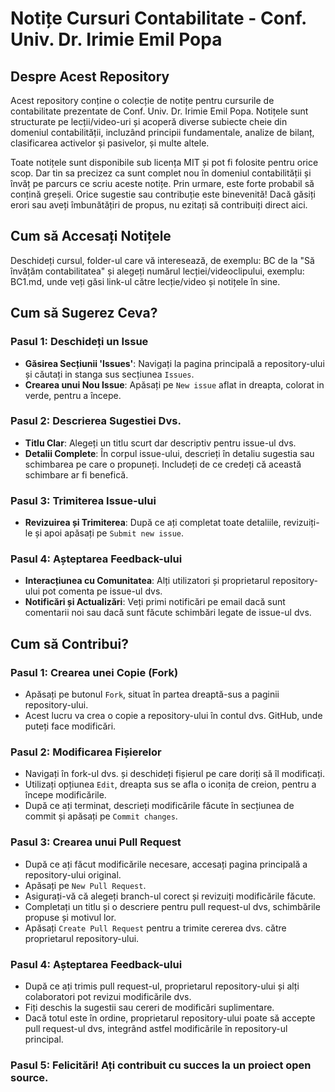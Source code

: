 # Notițe Cursuri Contabilitate - Conf. Univ. Dr. Irimie Emil Popa

## Despre Acest Repository
Acest repository conține o colecție de notițe pentru cursurile de contabilitate prezentate de Conf. Univ. Dr. Irimie Emil Popa. Notițele sunt structurate pe lecții/video-uri și acoperă diverse subiecte cheie din domeniul contabilității, incluzând principii fundamentale, analize de bilanț, clasificarea activelor și pasivelor, și multe altele.

Toate notițele sunt disponibile sub licența MIT și pot fi folosite pentru orice scop.
Dar tin sa precizez ca sunt complet nou în domeniul contabilității și învăț pe parcurs ce scriu aceste notițe. Prin urmare, este forte probabil să conțină greșeli. Orice sugestie sau contribuție este binevenită! Dacă găsiți erori sau aveți îmbunătățiri de propus, nu ezitați să contribuiți direct aici.

## Cum să Accesați Notițele
Deschideți cursul, folder-ul care vă interesează, de exemplu: BC de la "Să învățăm contabilitatea" și alegeți numărul lecției/videoclipului, exemplu: BC1.md, unde veți găsi link-ul către lecție/video și notițele în sine.

## Cum să Sugerez Ceva?

### Pasul 1: Deschideți un Issue
- **Găsirea Secțiunii 'Issues'**: Navigați la pagina principală a repository-ului și căutați in stanga sus secțiunea `Issues`.
- **Crearea unui Nou Issue**: Apăsați pe `New issue` aflat in dreapta, colorat in verde, pentru a începe.

### Pasul 2: Descrierea Sugestiei Dvs.
- **Titlu Clar**: Alegeți un titlu scurt dar descriptiv pentru issue-ul dvs.
- **Detalii Complete**: În corpul issue-ului, descrieți în detaliu sugestia sau schimbarea pe care o propuneți. Includeți de ce credeți că această schimbare ar fi benefică.

### Pasul 3: Trimiterea Issue-ului
- **Revizuirea și Trimiterea**: După ce ați completat toate detaliile, revizuiți-le și apoi apăsați pe `Submit new issue`.

### Pasul 4: Așteptarea Feedback-ului
- **Interacțiunea cu Comunitatea**: Alți utilizatori și proprietarul repository-ului pot comenta pe issue-ul dvs.
- **Notificări și Actualizări**: Veți primi notificări pe email dacă sunt comentarii noi sau dacă sunt făcute schimbări legate de issue-ul dvs.

## Cum să Contribui?

### Pasul 1: Crearea unei Copie (Fork)
- Apăsați pe butonul `Fork`, situat în partea dreaptă-sus a paginii repository-ului.
- Acest lucru va crea o copie a repository-ului în contul dvs. GitHub, unde puteți face modificări.

### Pasul 2: Modificarea Fișierelor
- Navigați în fork-ul dvs. și deschideți fișierul pe care doriți să îl modificați.
- Utilizați opțiunea `Edit`, dreapta sus se afla o iconița de creion, pentru a începe modificările.
- După ce ați terminat, descrieți modificările făcute în secțiunea de commit și apăsați pe `Commit changes`.

### Pasul 3: Crearea unui Pull Request
- După ce ați făcut modificările necesare, accesați pagina principală a repository-ului original.
- Apăsați pe `New Pull Request`.
- Asigurați-vă că alegeți branch-ul corect și revizuiți modificările făcute.
- Completați un titlu și o descriere pentru pull request-ul dvs, schimbările propuse și motivul lor.
- Apăsați `Create Pull Request` pentru a trimite cererea dvs. către proprietarul repository-ului.

### Pasul 4: Așteptarea Feedback-ului
- După ce ați trimis pull request-ul, proprietarul repository-ului și alți colaboratori pot revizui modificările dvs.
- Fiți deschis la sugestii sau cereri de modificări suplimentare.
- Dacă totul este în ordine, proprietarul repository-ului poate să accepte pull request-ul dvs, integrând astfel modificările în repository-ul principal.

### Pasul 5: Felicitări! Ați contribuit cu succes la un proiect open source.